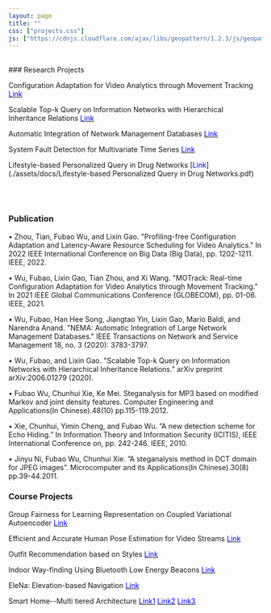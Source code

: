 ```yaml
---
layout: page
title: ""
css: ["projects.css"]
js: ["https://cdnjs.cloudflare.com/ajax/libs/geopattern/1.2.3/js/geopattern.min.js", "projects.js"]
---
```


<br />
### Research Projects

Configuration Adaptation for Video Analytics through Movement Tracking [<span style="color:blue;">Link</span>](./assets/docs/GLOBECOM_Video_Analytics.pdf)

Scalable Top-k Query on Information Networks with Hierarchical Inheritance Relations [<span style="color:blue;">Link</span>](./assets/docs/Graph_query_paper.pdf)

Automatic Integration of Network Management Databases [<span style="color:blue;">Link</span>](./assets/docs/NEMA.pdf)

System Fault Detection for Multivariate Time Series [<span style="color:blue;">Link</span>](./assets/docs/Bentley_intern_System_fault_detection_for_multivariate_time_series.pdf)

Lifestyle-based Personalized Query in Drug Networks [<span style="color:blue;">Link</span>](./assets/docs/Lifestyle-based Personalized Query in Drug Networks.pdf)

<br />
<br />


### Publication
• Zhou, Tian, Fubao Wu, and Lixin Gao. "Profiling-free Configuration Adaptation and Latency-Aware Resource Scheduling for Video Analytics." In 2022 IEEE International Conference on Big Data (Big Data), pp. 1202-1211. IEEE, 2022.

• Wu, Fubao, Lixin Gao, Tian Zhou, and Xi Wang. "MOTrack: Real-time Configuration Adaptation for Video Analytics through Movement Tracking." In 2021 IEEE Global Communications Conference (GLOBECOM), pp. 01-06. IEEE, 2021.

• Wu, Fubao, Han Hee Song, Jiangtao Yin, Lixin Gao, Mario Baldi, and Narendra Anand. "NEMA: Automatic Integration of Large Network Management Databases." IEEE Transactions on Network and Service Management 18, no. 3 (2020): 3783-3797.

• Wu, Fubao, and Lixin Gao. "Scalable Top-k Query on Information Networks with Hierarchical Inheritance Relations." arXiv preprint arXiv:2006.01279 (2020).

• Fubao Wu, Chunhui Xie, Ke Mei. Steganalysis for MP3 based on modified Markov and joint density features.
Computer Engineering and Applications(In Chinese).48(10) pp.115-119.2012.

• Xie, Chunhui, Yimin Cheng, and Fubao Wu. ”A new detection scheme for Echo Hiding.” In Information Theory
and Information Security (ICITIS), IEEE International Conference on, pp. 242-246. IEEE, 2010.

• Jinyu Ni, Fubao Wu, Chunhui Xie. ”A steganalysis method in DCT domain for JPEG images”. Microcomputer
and its Applications(In Chinese).30(8) pp.39-44.2011.



### Course Projects

Group Fairness for Learning Representation on Coupled Variational Autoencoder [<span style="color:blue;">Link</span>](./assets/docs/COMPSCI689_project_FubaoWu.pdf)

Efficient and Accurate Human Pose Estimation for Video Streams [<span style="color:blue;">Link</span>](./assets/docs/CS670_project_report_FubaoWu.pdf)

Outfit Recommendation based on Styles [<span style="color:blue;">Link</span>](./assets/docs/final_version_Outfit_recommendation.pdf)

Indoor Way-finding Using Bluetooth Low Energy Beacons [<span style="color:blue;">Link</span>](./assets/docs/indoorNavigation.pdf)

EleNa: Elevation-based Navigation [<span style="color:blue;">Link</span>](./assets/docs/Final-report-EleNa-Elevation-based-Navigation.pdf)

Smart Home--Multi tiered Architecture [<span style="color:blue;">Link1</span>](./assets/docs/OSProject_phase1.pdf) [<span style="color:blue;">Link2</span>](./assets/docs/OSProject_phase2.pdf) [<span style="color:blue;">Link3</span>](./assets/docs/OSProject_phase3.pdf)
